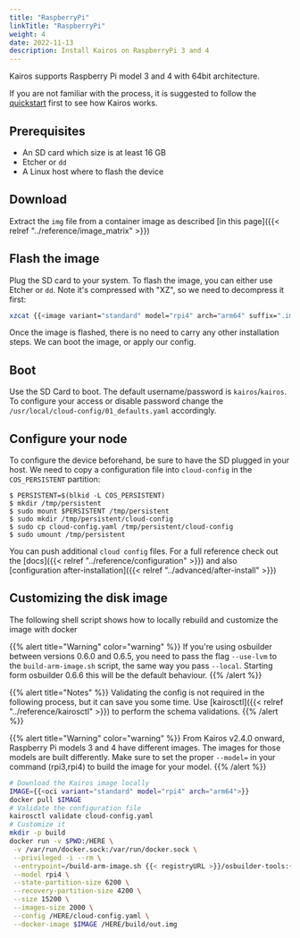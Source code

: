 ```yaml
---
title: "RaspberryPi"
linkTitle: "RaspberryPi"
weight: 4
date: 2022-11-13
description: Install Kairos on RaspberryPi 3 and 4
---
```


Kairos supports Raspberry Pi model 3 and 4 with 64bit architecture.

If you are not familiar with the process, it is suggested to follow the [quickstart](/getting-started/) first to see how Kairos works.

## Prerequisites

- An SD card which size is at least 16 GB
- Etcher or `dd`
- A Linux host where to flash the device

## Download

Extract the `img` file from a container image as described [in this page]({{< relref "../reference/image_matrix" >}})

## Flash the image

Plug the SD card to your system. To flash the image, you can either use Etcher or `dd`. Note it's compressed with "XZ", so we need to decompress it first:

```bash {class="only-flavors=openSUSE+Leap-15.6,openSUSE+Tumbleweed,Ubuntu+20.04,Ubuntu+22.04,Alpine+3.19"}
xzcat {{<image variant="standard" model="rpi4" arch="arm64" suffix=".img.xz">}} | sudo dd of=<device> oflag=sync status=progress bs=10MB
```

Once the image is flashed, there is no need to carry any other installation steps. We can boot the image, or apply our config.

## Boot

Use the SD Card to boot. The default username/password is `kairos`/`kairos`.
To configure your access or disable password change the `/usr/local/cloud-config/01_defaults.yaml` accordingly.

## Configure your node

To configure the device beforehand, be sure to have the SD plugged in your host. We need to copy a configuration file into `cloud-config` in the `COS_PERSISTENT` partition:

```
$ PERSISTENT=$(blkid -L COS_PERSISTENT)
$ mkdir /tmp/persistent
$ sudo mount $PERSISTENT /tmp/persistent
$ sudo mkdir /tmp/persistent/cloud-config
$ sudo cp cloud-config.yaml /tmp/persistent/cloud-config
$ sudo umount /tmp/persistent
```

You can push additional `cloud config` files. For a full reference check out the [docs]({{< relref "../reference/configuration" >}}) and also [configuration after-installation]({{< relref "../advanced/after-install" >}})

## Customizing the disk image

The following shell script shows how to locally rebuild and customize the image with docker


{{% alert title="Warning" color="warning" %}}
If you're using osbuilder between versions 0.6.0 and 0.6.5, you need to pass the flag `--use-lvm` to the `build-arm-image.sh` script, the same way you pass `--local`. Starting form osbuilder 0.6.6 this will be the default behaviour.
{{% /alert %}}

{{% alert title="Notes" %}}
Validating the config is not required in the following process, but it can save you some time. Use [kairosctl]({{< relref "../reference/kairosctl" >}}) to perform the schema validations.
{{% /alert %}}

{{% alert title="Warning" color="warning" %}}
From Kairos v2.4.0 onward, Raspberry Pi models 3 and 4 have different images. The images for those models are built differently. 
Make sure to set the proper `--model=` in your command (rpi3,rpi4) to build the image for your model.
{{% /alert %}}

```bash {class="only-flavors=openSUSE+Leap-15.6,openSUSE+Tumbleweed,Ubuntu+20.04,Ubuntu+22.04,Alpine+3.19"}
# Download the Kairos image locally
IMAGE={{<oci variant="standard" model="rpi4" arch="arm64">}}
docker pull $IMAGE
# Validate the configuration file
kairosctl validate cloud-config.yaml
# Customize it
mkdir -p build
docker run -v $PWD:/HERE \
 -v /var/run/docker.sock:/var/run/docker.sock \
 --privileged -i --rm \
 --entrypoint=/build-arm-image.sh {{< registryURL >}}/osbuilder-tools:{{< osbuilderVersion >}} \
 --model rpi4 \
 --state-partition-size 6200 \
 --recovery-partition-size 4200 \
 --size 15200 \
 --images-size 2000 \
 --config /HERE/cloud-config.yaml \
 --docker-image $IMAGE /HERE/build/out.img
```
